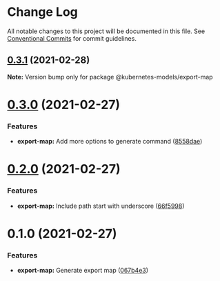 # Change Log

All notable changes to this project will be documented in this file.
See [Conventional Commits](https://conventionalcommits.org) for commit guidelines.

## [0.3.1](https://github.com/tommy351/kubernetes-models-ts/compare/@kubernetes-models/export-map@0.3.0...@kubernetes-models/export-map@0.3.1) (2021-02-28)

**Note:** Version bump only for package @kubernetes-models/export-map





# [0.3.0](https://github.com/tommy351/kubernetes-models-ts/compare/@kubernetes-models/export-map@0.2.0...@kubernetes-models/export-map@0.3.0) (2021-02-27)


### Features

* **export-map:** Add more options to generate command ([8558dae](https://github.com/tommy351/kubernetes-models-ts/commit/8558daedd09894c2098fa16dfd103858aeb40d5a))





# [0.2.0](https://github.com/tommy351/kubernetes-models-ts/compare/@kubernetes-models/export-map@0.1.0...@kubernetes-models/export-map@0.2.0) (2021-02-27)


### Features

* **export-map:** Include path start with underscore ([66f5998](https://github.com/tommy351/kubernetes-models-ts/commit/66f5998b5f5207778890ac0d10c4989845469292))





# 0.1.0 (2021-02-27)


### Features

* **export-map:** Generate export map ([067b4e3](https://github.com/tommy351/kubernetes-models-ts/commit/067b4e303c0f662e113fc2ee65e8edf36a86c958))
